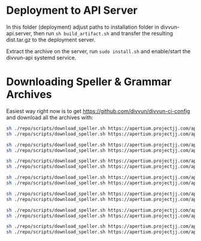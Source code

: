 # Deployment to API Server

In this folder (deployment) adjust paths to installation folder in divvun-api.server, then run `sh build_artifact.sh` and transfer the resulting dist.tar.gz to the deployment server.

Extract the archive on the server, run `sudo install.sh` and enable/start the divvun-api systemd service.

# Downloading Speller & Grammar Archives

Easiest way right now is to get https://github.com/divvun/divvun-ci-config and download all the archives with:

```bash
sh ./repo/scripts/download_speller.sh https://apertium.projectjj.com/apt/nightly/pool/main/g/giella-sme/ usr/share/voikko/4/se.zcheck se.zcheck
sh ./repo/scripts/download_speller.sh https://apertium.projectjj.com/apt/nightly/pool/main/g/giella-sme/ usr/share/giella/mobilespellers/sme-mobile.zhfst sme.zhfst

sh ./repo/scripts/download_speller.sh https://apertium.projectjj.com/apt/nightly/pool/main/g/giella-crk/ usr/share/voikko/4/crk.zcheck crk.zcheck
sh ./repo/scripts/download_speller.sh https://apertium.projectjj.com/apt/nightly/pool/main/g/giella-crk/ usr/share/giella/mobilespellers/crk-mobile.zhfst crk.zhfst

sh ./repo/scripts/download_speller.sh https://apertium.projectjj.com/apt/nightly/pool/main/g/giella-sma/ usr/share/voikko/4/sma.zcheck sma.zcheck
sh ./repo/scripts/download_speller.sh https://apertium.projectjj.com/apt/nightly/pool/main/g/giella-sma/ usr/share/giella/mobilespellers/sma-mobile.zhfst sma.zhfst

sh ./repo/scripts/download_speller.sh https://apertium.projectjj.com/apt/nightly/pool/main/g/giella-smn/ usr/share/voikko/4/smn.zcheck smn.zcheck
sh ./repo/scripts/download_speller.sh https://apertium.projectjj.com/apt/nightly/pool/main/g/giella-smn/ usr/share/giella/mobilespellers/smn-mobile.zhfst smn.zhfst

sh ./repo/scripts/download_speller.sh https://apertium.projectjj.com/apt/nightly/pool/main/g/giella-sms/ usr/share/voikko/4/sms.zcheck sms.zcheck
sh ./repo/scripts/download_speller.sh https://apertium.projectjj.com/apt/nightly/pool/main/g/giella-sms/ usr/share/giella/mobilespellers/sms-mobile.zhfst sms.zhfst

sh ./repo/scripts/download_speller.sh https://apertium.projectjj.com/apt/nightly/pool/main/g/giella-smj/ usr/share/voikko/4/smj.zcheck smj.zcheck
sh ./repo/scripts/download_speller.sh https://apertium.projectjj.com/apt/nightly/pool/main/g/giella-smj/ usr/share/giella/mobilespellers/smj-mobile.zhfst smj.zhfst

sh ./repo/scripts/download_speller.sh https://apertium.projectjj.com/apt/nightly/pool/main/g/giella-myv/ usr/share/voikko/4/myv.zcheck myv.zcheck
sh ./repo/scripts/download_speller.sh https://apertium.projectjj.com/apt/nightly/pool/main/g/giella-myv/ usr/share/giella/mobilespellers/myv-mobile.zhfst myv.zhfst
```
